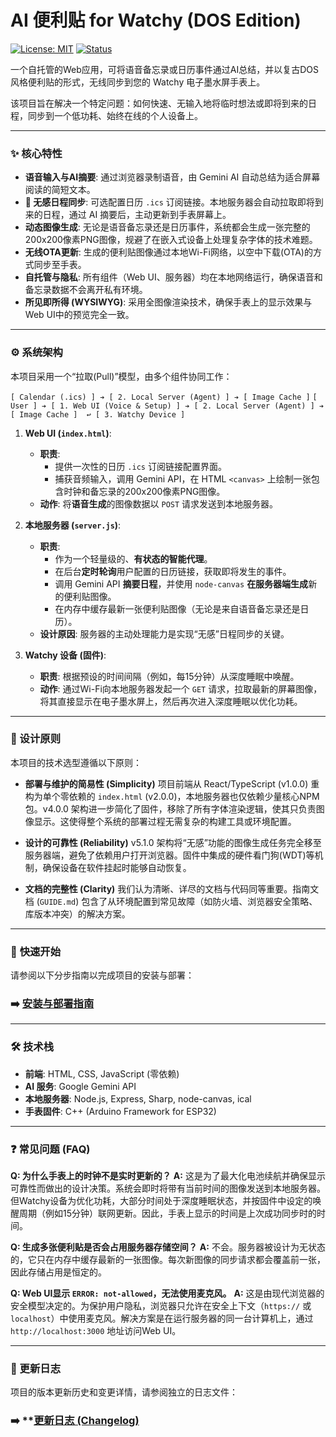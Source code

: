 
# AI 便利贴 for Watchy (DOS Edition)

[![License: MIT](https://img.shields.io/badge/License-MIT-yellow.svg)](https://opensource.org/licenses/MIT)
[![Status](https://img.shields.io/badge/Status-Stable-green.svg)](#)

一个自托管的Web应用，可将语音备忘录或日历事件通过AI总结，并以复古DOS风格便利贴的形式，无线同步到您的 Watchy 电子墨水屏手表上。

该项目旨在解决一个特定问题：如何快速、无输入地将临时想法或即将到来的日程，同步到一个低功耗、始终在线的个人设备上。

---

### ✨ 核心特性

- **语音输入与AI摘要**: 通过浏览器录制语音，由 Gemini AI 自动总结为适合屏幕阅读的简短文本。
- **📅 无感日程同步**: 可选配置日历 `.ics` 订阅链接。本地服务器会自动拉取即将到来的日程，通过 AI 摘要后，主动更新到手表屏幕上。
- **动态图像生成**: 无论是语音备忘录还是日历事件，系统都会生成一张完整的200x200像素PNG图像，规避了在嵌入式设备上处理复杂字体的技术难题。
- **无线OTA更新**: 生成的便利贴图像通过本地Wi-Fi网络，以空中下载(OTA)的方式同步至手表。
- **自托管与隐私**: 所有组件（Web UI、服务器）均在本地网络运行，确保语音和备忘录数据不会离开私有环境。
- **所见即所得 (WYSIWYG)**: 采用全图像渲染技术，确保手表上的显示效果与Web UI中的预览完全一致。

---

### ⚙️ 系统架构

本项目采用一个“拉取(Pull)”模型，由多个组件协同工作：

`[ Calendar (.ics) ] ➔ [ 2. Local Server (Agent) ] ➔ [ Image Cache ]`
`[ User ] ➔ [ 1. Web UI (Voice & Setup) ] ➔ [ 2. Local Server (Agent) ] ➔ [ Image Cache ]  ↩ [ 3. Watchy Device ]`

1.  **Web UI (`index.html`)**:
    *   **职责**:
        *   提供一次性的日历 `.ics` 订阅链接配置界面。
        *   捕获音频输入，调用 Gemini API，在 HTML `<canvas>` 上绘制一张包含时钟和备忘录的200x200像素PNG图像。
    *   **动作**: 将**语音生成**的图像数据以 `POST` 请求发送到本地服务器。

2.  **本地服务器 (`server.js`)**:
    *   **职责**:
        *   作为一个轻量级的、**有状态的智能代理**。
        *   在后台**定时轮询**用户配置的日历链接，获取即将发生的事件。
        *   调用 Gemini API **摘要日程**，并使用 `node-canvas` **在服务器端生成**新的便利贴图像。
        *   在内存中缓存最新一张便利贴图像（无论是来自语音备忘录还是日历）。
    *   **设计原因**: 服务器的主动处理能力是实现“无感”日程同步的关键。

3.  **Watchy 设备 (固件)**:
    *   **职责**: 根据预设的时间间隔（例如，每15分钟）从深度睡眠中唤醒。
    *   **动作**: 通过Wi-Fi向本地服务器发起一个 `GET` 请求，拉取最新的屏幕图像，将其直接显示在电子墨水屏上，然后再次进入深度睡眠以优化功耗。

---

### 📖 设计原则

本项目的技术选型遵循以下原则：

- **部署与维护的简易性 (Simplicity)**
  项目前端从 React/TypeScript (v1.0.0) 重构为单个零依赖的 `index.html` (v2.0.0)，本地服务器也仅依赖少量核心NPM包。v4.0.0 架构进一步简化了固件，移除了所有字体渲染逻辑，使其只负责图像显示。这使得整个系统的部署过程无需复杂的构建工具或环境配置。

- **设计的可靠性 (Reliability)**
  v5.1.0 架构将“无感”功能的图像生成任务完全移至服务器端，避免了依赖用户打开浏览器。固件中集成的硬件看门狗(WDT)等机制，确保设备在软件挂起时能够自动恢复。

- **文档的完整性 (Clarity)**
  我们认为清晰、详尽的文档与代码同等重要。指南文档 (`GUIDE.md`) 包含了从环境配置到常见故障（如防火墙、浏览器安全策略、库版本冲突）的解决方案。

---

### 🚀 **快速开始**

请参阅以下分步指南以完成项目的安装与部署：

### ➡️ **[安装与部署指南](../../4-docs/guides/01-server-setup.md)**

---

### 🛠️ 技术栈

- **前端**: HTML, CSS, JavaScript (零依赖)
- **AI 服务**: Google Gemini API
- **本地服务器**: Node.js, Express, Sharp, node-canvas, ical
- **手表固件**: C++ (Arduino Framework for ESP32)

---

### ❓ 常见问题 (FAQ)

**Q: 为什么手表上的时钟不是实时更新的？**
**A:** 这是为了最大化电池续航并确保显示可靠性而做出的设计决策。系统会即时将带有当前时间的图像发送到本地服务器。但Watchy设备为优化功耗，大部分时间处于深度睡眠状态，并按固件中设定的唤醒周期（例如15分钟）联网更新。因此，手表上显示的时间是上次成功同步时的时间。

**Q: 生成多张便利贴是否会占用服务器存储空间？**
**A:** 不会。服务器被设计为无状态的，它只在内存中缓存最新的一张图像。每次新图像的同步请求都会覆盖前一张，因此存储占用是恒定的。

**Q: Web UI显示 `ERROR: not-allowed`，无法使用麦克风。**
**A:** 这是由现代浏览器的安全模型决定的。为保护用户隐私，浏览器只允许在安全上下文（`https://` 或 `localhost`）中使用麦克风。解决方案是在运行服务器的同一台计算机上，通过 `http://localhost:3000` 地址访问Web UI。

---

### 📝 更新日志

项目的版本更新历史和变更详情，请参阅独立的日志文件：

### ➡️ **[更新日志 (Changelog)](../../4-docs/changelog-archive/0-legacy-v4.md)
